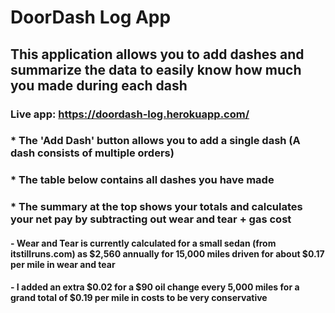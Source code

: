 # DoorDash Log App

## This application allows you to add dashes and summarize the data to easily know how much you made during each dash
### Live app: https://doordash-log.herokuapp.com/
### * The 'Add Dash' button allows you to add a single dash (A dash consists of multiple orders)
### * The table below contains all dashes you have made
### * The summary at the top shows your totals and calculates your net pay by subtracting out wear and tear + gas cost

#### - Wear and Tear is currently calculated for a small sedan (from itstillruns.com) as $2,560 annually for 15,000 miles driven for about $0.17 per mile in wear and tear
#### - I added an extra $0.02 for a $90 oil change every 5,000 miles for a grand total of $0.19 per mile in costs to be very conservative 

